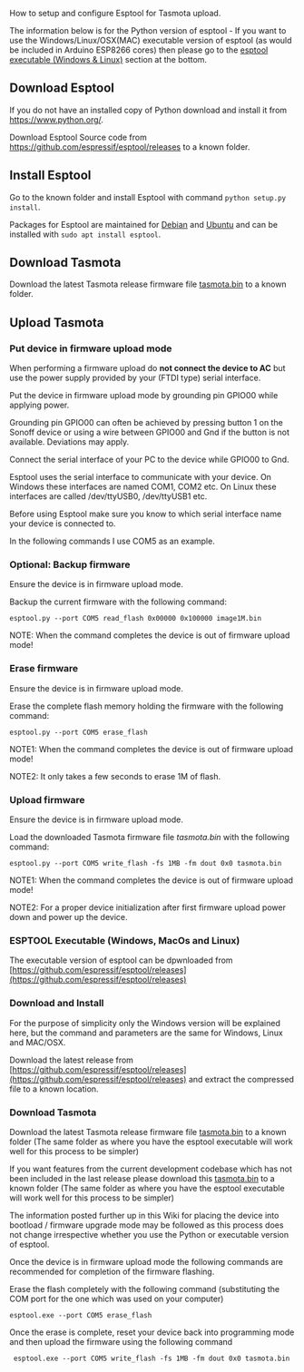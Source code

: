 How to setup and configure Esptool for Tasmota upload.

The information below is for the Python version of esptool - If you want to use the Windows/Linux/OSX(MAC) executable version of esptool (as would be included in Arduino ESP8266 cores) then please go to the [esptool executable (Windows & Linux)](Esptool#esptool-executable-windows-linux) section at the bottom.

## Download Esptool
If you do not have an installed copy of Python download and install it from https://www.python.org/.

Download Esptool Source code from https://github.com/espressif/esptool/releases to a known folder.

## Install Esptool
Go to the known folder and install Esptool with command ``python setup.py install``.

Packages for Esptool are maintained for [Debian](https://packages.debian.org/stretch/esptool) and [Ubuntu](https://packages.ubuntu.com/cosmic/esptool) and can be installed with `sudo apt install esptool`.

## Download Tasmota
Download the latest Tasmota release firmware file [tasmota.bin](http://ota.tasmota.com/tasmota/release/) to a known folder. 

## Upload Tasmota

### Put device in firmware upload mode
When performing a firmware upload do **not connect the device to AC** but use the power supply provided by your (FTDI type) serial interface.

Put the device in firmware upload mode by grounding pin GPIO00 while applying power.

Grounding pin GPIO00 can often be achieved by pressing button 1 on the Sonoff device or using a wire between GPIO00 and Gnd if the button is not available. Deviations may apply.

Connect the serial interface of your PC to the device while GPIO00 to Gnd.

Esptool uses the serial interface to communicate with your device. On Windows these interfaces are named COM1, COM2 etc. On Linux these interfaces are called /dev/ttyUSB0, /dev/ttyUSB1 etc.

Before using Esptool make sure you know to which serial interface name your device is connected to.

In the following commands I use COM5 as an example.

### Optional: Backup firmware
Ensure the device is in firmware upload mode.

Backup the current firmware with the following command:
```
esptool.py --port COM5 read_flash 0x00000 0x100000 image1M.bin
```
NOTE: When the command completes the device is out of firmware upload mode!

### Erase firmware
Ensure the device is in firmware upload mode.

Erase the complete flash memory holding the firmware with the following command:
```
esptool.py --port COM5 erase_flash
```
NOTE1: When the command completes the device is out of firmware upload mode!

NOTE2: It only takes a few seconds to erase 1M of flash.

### Upload firmware
Ensure the device is in firmware upload mode.

Load the downloaded Tasmota firmware file *tasmota.bin* with the following command:

```
esptool.py --port COM5 write_flash -fs 1MB -fm dout 0x0 tasmota.bin
```
NOTE1: When the command completes the device is out of firmware upload mode!

NOTE2: For a proper device initialization after first firmware upload power down and power up the device.

### ESPTOOL Executable (Windows, MacOs and Linux)

The executable version of esptool can be dpwnloaded from [https://github.com/espressif/esptool/releases](https://github.com/espressif/esptool/releases)

### Download and Install

For the purpose of simplicity only the Windows version will be explained here, but the command and parameters are the same for Windows, Linux and MAC/OSX.

Download the latest release from [https://github.com/espressif/esptool/releases](https://github.com/espressif/esptool/releases) and extract the compressed file to a known location.

### Download Tasmota

Download the latest Tasmota release firmware file [tasmota.bin](http://ota.tasmota.com/tasmota/release/) to a known folder (The same folder as where you have the esptool executable will work well for this process to be simpler)

If you want features from the current development codebase which has not been included in the last release please download this [tasmota.bin](http://ota.tasmota.com/tasmota/) to a known folder (The same folder as where you have the esptool executable will work well for this process to be simpler)

The information posted further up in this Wiki for placing the device into bootload / firmware upgrade mode may be followed as this process does not change irrespective whether you use the Python or executable version of esptool.

Once the device is in firmware upload mode the following commands are recommended for completion of the firmware flashing.

Erase the flash completely with the following command (substituting the COM port for the one which was used on your computer)

`esptool.exe --port COM5 erase_flash`

Once the erase is complete, reset your device back into programming mode and then upload the firmware using the following command

`
esptool.exe --port COM5 write_flash -fs 1MB -fm dout 0x0 tasmota.bin`


